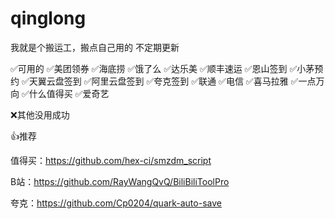 # qinglong
我就是个搬运工，搬点自己用的
不定期更新

✅可用的
✅美团领券
✅海底捞
✅饿了么
✅达乐美
✅顺丰速运
✅恩山签到
✅小茅预约
✅天翼云盘签到
✅阿里云盘签到
✅夸克签到
✅联通
✅电信
✅喜马拉雅
✅一点万向
✅什么值得买
✅爱奇艺

❌其他没用成功

👍推荐

值得买：https://github.com/hex-ci/smzdm_script

B站：https://github.com/RayWangQvQ/BiliBiliToolPro

夸克：https://github.com/Cp0204/quark-auto-save

